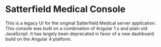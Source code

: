 # Satterfield Medical Console
This is a legacy UI for the original Satterfield Medical server application.  This console was built on a combination of Angular 1.x and plain old JavaScript.  It has largely been deprecated in favor of a new dashboard build on the Angular 4 platform.

